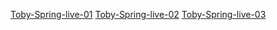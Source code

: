 [Toby-Spring-live-01](./Toby-Spring-live-01.md)
[Toby-Spring-live-02](./Toby-Spring-live-02.md)
[Toby-Spring-live-03](./Toby-Spring-live-03.md)

